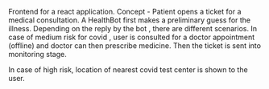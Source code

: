 Frontend for a react application.
Concept - 
Patient opens a ticket for a medical consultation.
A HealthBot first makes a preliminary guess for the illness.
Depending on the reply by the bot , there are different scenarios.
 In case of medium risk for covid , user is consulted for a doctor appointment (offline) and doctor can then prescribe medicine. Then the ticket is sent into      monitoring stage.
 
 In case of high risk, location of nearest covid test center is shown to the user.

